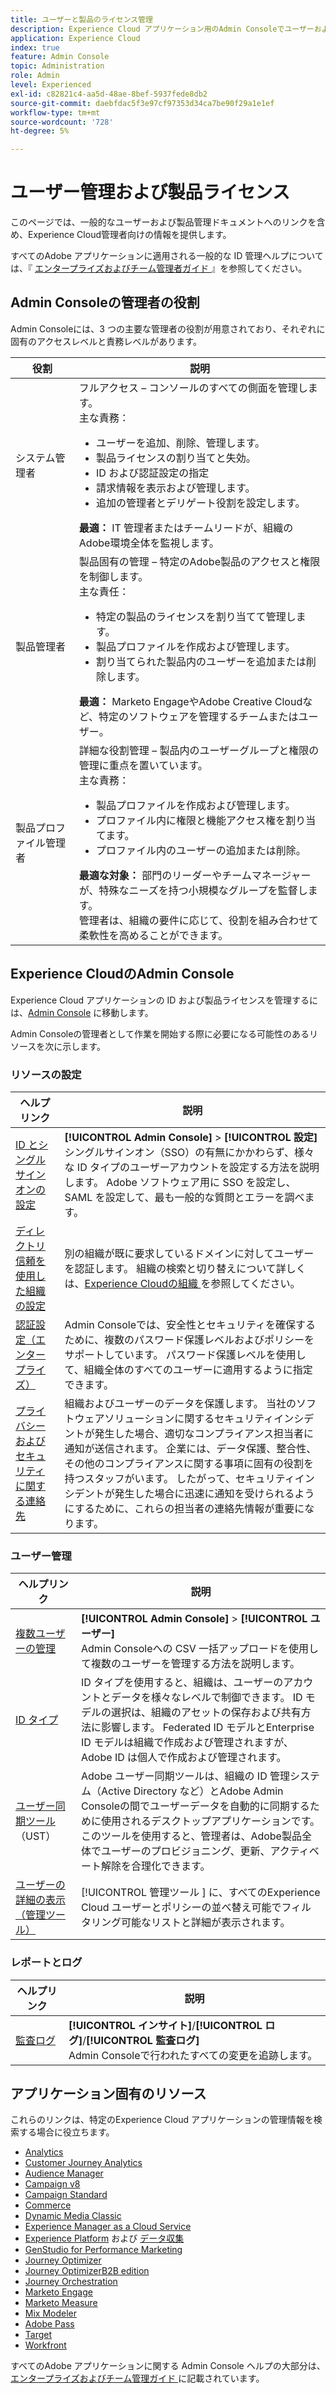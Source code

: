 ```yaml
---
title: ユーザーと製品のライセンス管理
description: Experience Cloud アプリケーション用のAdmin Consoleでユーザーおよび製品ライセンスを管理します。
application: Experience Cloud
index: true
feature: Admin Console
topic: Administration
role: Admin
level: Experienced
exl-id: c82821c4-aa5d-48ae-8bef-5937fede8db2
source-git-commit: daebfdac5f3e97cf97353d34ca7be90f29a1e1ef
workflow-type: tm+mt
source-wordcount: '728'
ht-degree: 5%

---
```


# ユーザー管理および製品ライセンス

このページでは、一般的なユーザーおよび製品管理ドキュメントへのリンクを含め、Experience Cloud管理者向けの情報を提供します。

すべてのAdobe アプリケーションに適用される一般的な ID 管理ヘルプについては、『 [ エンタープライズおよびチーム管理者ガイド ](https://helpx.adobe.com/jp/enterprise/admin-guide.html) 』を参照してください。

## Admin Consoleの管理者の役割

Admin Consoleには、3 つの主要な管理者の役割が用意されており、それぞれに固有のアクセスレベルと責務レベルがあります。

| 役割 | 説明 |
| ------- | ------- |
| システム管理者 | フルアクセス – コンソールのすべての側面を管理します。 <br> 主な責務：<br><ul><li>ユーザーを追加、削除、管理します。</li><li>製品ライセンスの割り当てと失効。</li><li>ID および認証設定の指定</li><li>請求情報を表示および管理します。</li><li>追加の管理者とデリゲート役割を設定します。</li></ul> **最適：** IT 管理者またはチームリードが、組織のAdobe環境全体を監視します。 |
| 製品管理者 | 製品固有の管理 – 特定のAdobe製品のアクセスと権限を制御します。<br> 主な責任：<ul><li>特定の製品のライセンスを割り当てて管理します。</li><li>製品プロファイルを作成および管理します。</li><li>割り当てられた製品内のユーザーを追加または削除します。</li></ul>   **最適：** Marketo EngageやAdobe Creative Cloudなど、特定のソフトウェアを管理するチームまたはユーザー。 |
| 製品プロファイル管理者 | 詳細な役割管理 – 製品内のユーザーグループと権限の管理に重点を置いています。<br> 主な責務：<ul><li>製品プロファイルを作成および管理します。</li><li>プロファイル内に権限と機能アクセス権を割り当てます。</li><li>プロファイル内のユーザーの追加または削除。</li></ul> **最適な対象：** 部門のリーダーやチームマネージャーが、特殊なニーズを持つ小規模なグループを監督します。 <br> 管理者は、組織の要件に応じて、役割を組み合わせて柔軟性を高めることができます。 |

## Experience CloudのAdmin Console

Experience Cloud アプリケーションの ID および製品ライセンスを管理するには、[Admin Console](https://adminconsole.adobe.com/enterprise/) に移動します。

Admin Consoleの管理者として作業を開始する際に必要になる可能性のあるリソースを次に示します。

### リソースの設定

| ヘルプリンク | 説明 |
| ------- | ------ |
| [ID とシングルサインオンの設定 ](https://helpx.adobe.com/jp/enterprise/using/set-up-identity.html) | **[!UICONTROL Admin Console]** > **[!UICONTROL 設定]** <br> シングルサインオン（SSO）の有無にかかわらず、様々な ID タイプのユーザーアカウントを設定する方法を説明します。 Adobe ソフトウェア用に SSO を設定し、SAML を設定して、最も一般的な質問とエラーを調べます。 |
| [ ディレクトリ信頼を使用した組織の設定 ](https://helpx.adobe.com/enterprise/using/directory-trust.html) | 別の組織が既に要求しているドメインに対してユーザーを認証します。 組織の検索と切り替えについて詳しくは、[Experience Cloudの組織 ](organizations.md) を参照してください。 |
| [ 認証設定（エンタープライズ） ](https://helpx.adobe.com/enterprise/using/authentication-settings.html) | Admin Consoleでは、安全性とセキュリティを確保するために、複数のパスワード保護レベルおよびポリシーをサポートしています。 パスワード保護レベルを使用して、組織全体のすべてのユーザーに適用するように指定できます。 |
| [ プライバシーおよびセキュリティに関する連絡先 ](https://helpx.adobe.com/enterprise/using/security-contacts.html) | 組織およびユーザーのデータを保護します。 当社のソフトウェアソリューションに関するセキュリティインシデントが発生した場合、適切なコンプライアンス担当者に通知が送信されます。 企業には、データ保護、整合性、その他のコンプライアンスに関する事項に固有の役割を持つスタッフがいます。 したがって、セキュリティインシデントが発生した場合に迅速に通知を受けられるようにするために、これらの担当者の連絡先情報が重要になります。 |

### ユーザー管理

| ヘルプリンク | 説明 |
| ------- | ------- |
| [ 複数ユーザーの管理 ](https://helpx.adobe.com/enterprise/using/bulk-upload-users.html) | **[!UICONTROL Admin Console]** > **[!UICONTROL ユーザー]** <br>Admin Consoleへの CSV 一括アップロードを使用して複数のユーザーを管理する方法を説明します。 |
| [ID タイプ ](https://helpx.adobe.com/jp/enterprise/using/identity.html) | ID タイプを使用すると、組織は、ユーザーのアカウントとデータを様々なレベルで制御できます。 ID モデルの選択は、組織のアセットの保存および共有方法に影響します。 Federated ID モデルとEnterprise ID モデルは組織で作成および管理されますが、Adobe ID は個人で作成および管理されます。 |
| [ ユーザー同期ツール ](https://helpx.adobe.com/enterprise/using/user-sync.html) （UST） | Adobe ユーザー同期ツールは、組織の ID 管理システム（Active Directory など）とAdobe Admin Consoleの間でユーザーデータを自動的に同期するために使用されるデスクトップアプリケーションです。 このツールを使用すると、管理者は、Adobe製品全体でユーザーのプロビジョニング、更新、アクティベート解除を合理化できます。 |
| [ ユーザーの詳細の表示（管理ツール） ](admin-tool-experience-cloud.md) | [!UICONTROL  管理ツール ] に、すべてのExperience Cloud ユーザーとポリシーの並べ替え可能でフィルタリング可能なリストと詳細が表示されます。 |

### レポートとログ

| ヘルプリンク | 説明 |
| ------- |------- |
| [ 監査ログ ](https://helpx.adobe.com/enterprise/using/audit-logs.html) | **[!UICONTROL インサイト]**/**[!UICONTROL ログ]**/**[!UICONTROL 監査ログ]** <br> Admin Consoleで行われたすべての変更を追跡します。 |


## アプリケーション固有のリソース

これらのリンクは、特定のExperience Cloud アプリケーションの管理情報を検索する場合に役立ちます。

<!-- | Application | Link to resource|
| ------- | ------- |
|  [!DNL Analytics] <p>Customer Journey Analytics| [Analytics in the Adobe Admin Console overview](https://experienceleague.adobe.com/en/docs/analytics/admin/admin-console/home) <p>[Administration requirements](https://experienceleague.adobe.com/en/docs/analytics-platform/using/cja-workspace/workspace-faq/frequently-asked-questions-analysis-workspace) |
| [!DNL Audience Manager] | [Audience Manager user migration to Admin Console](https://experienceleague.adobe.com/en/docs/audience-manager/user-guide/features/administration/admin-console-migration) |
| [!DNL Campaign] v8 |  [Get started with permissions](https://experienceleague.adobe.com/en/docs/campaign/campaign-v8/admin/permissions/gs-permissions) |
| [!DNL Campaign Standard] to [!DNL Campaign v8] | [User access management from Campaign Standard to Campaign V8](https://experienceleague.adobe.com/en/docs/campaign-web/acs-to-ac/user-management-acs) |
| [!DNL Commerce] | [Configure the Commerce Admin Integration with Adobe ID](https://experienceleague.adobe.com/en/docs/commerce-admin/start/admin/ims/adobe-ims-config) |
| [!DNL Dynamic Media Classic] | [Administration setup](https://experienceleague.adobe.com/en/docs/dynamic-media-classic/using/setup/administration-setup#user_administration) |
| [!DNL Experience Manager as a Cloud Service] |  [Accessing the Admin Console](https://experienceleague.adobe.com/en/docs/experience-manager-cloud-service/content/onboarding/journey/admin-console) |
| [!DNL Experience Platform] <p>[!DNL Data Collection] | [Access control UI overview](https://experienceleague.adobe.com/en/docs/experience-platform/access-control/ui/overview) <p>[Permission management for data collection in Experience Platform](https://experienceleague.adobe.com/en/docs/experience-platform/collection/permissions)|
| [!DNL GenStudio for Performance Marketing] | [Provision Adobe GenStudio for Performance Marketing](https://experienceleague.adobe.com/en/docs/genstudio-for-performance-marketing/user-guide/intro/product-provisioning) |
| [!DNL Journey Optimizer] | [Manage users and roles](https://experienceleague.adobe.com/en/docs/journey-optimizer/using/access-control/permissions) |
| [!DNL Journey Optimizer B2B Edition] | [User management](https://experienceleague.adobe.com/en/docs/journey-optimizer-b2b/user/admin/user-management) |
|[!DNL  Journey Orchestration] | [Access management](https://experienceleague.adobe.com/en/docs/journeys/using/starting-with-journeys/access-management) |
| [!DNL Marketo Engage] | [Understanding Marketo Subscription and User Migration to the Adobe Admin Console](https://experienceleague.adobe.com/en/docs/marketo/using/product-docs/administration/marketo-with-adobe-identity/subscription-and-user-migration/understanding-marketo-subscription-and-user-migration-to-the-adobe-admin-console) |
| [!DNL Marketo Measure] | [Adobe Admin Console Setup](https://experienceleague.adobe.com/en/docs/marketo-measure/using/configuration-and-setup/getting-started-with-marketo-measure/adobe-admin-console-setup) |
| [!DNL Mix Modeler] | [Access controls](https://experienceleague.adobe.com/en/docs/mix-modeler/using/data-governance/access-controls) |
| [!DNL Pass] | [Get started with Account IQ](https://experienceleague.adobe.com/en/docs/pass/aiq-help/get-started) |
| [!DNL Target] | [Administrator first steps](https://experienceleague.adobe.com/en/docs/target/using/administer/start-target) <p> [User management](https://experienceleague.adobe.com/en/docs/target/using/administer/manage-users/user-management) |
| [!DNL Workfront] | [Manage users in the Adobe Admin Console](https://experienceleague.adobe.com/en/docs/workfront/using/administration-and-setup/add-users/create-manage-users/admin-console) |

 -->

* [Analytics](https://experienceleague.adobe.com/en/docs/analytics/admin/admin-console/home)
* [Customer Journey Analytics](https://experienceleague.adobe.com/en/docs/analytics-platform/using/cja-workspace/workspace-faq/frequently-asked-questions-analysis-workspace)
* [Audience Manager](https://experienceleague.adobe.com/en/docs/audience-manager/user-guide/features/administration/admin-console-migration)
* [Campaign v8](https://experienceleague.adobe.com/ja/docs/campaign/campaign-v8/admin/permissions/gs-permissions)
* [Campaign Standard](https://experienceleague.adobe.com/en/docs/campaign-web/acs-to-ac/user-management-acs)
* [Commerce](https://experienceleague.adobe.com/en/docs/commerce-admin/start/admin/ims/adobe-ims-config)
* [Dynamic Media Classic](https://experienceleague.adobe.com/en/docs/dynamic-media-classic/using/setup/administration-setup#user_administration)
* [Experience Manager as a Cloud Service](https://experienceleague.adobe.com/en/docs/experience-manager-cloud-service/content/onboarding/journey/admin-console)
* [Experience Platform](https://experienceleague.adobe.com/en/docs/experience-platform/access-control/ui/overview) および [ データ収集 ](https://experienceleague.adobe.com/en/docs/experience-platform/collection/permissions)
* [GenStudio for Performance Marketing](https://experienceleague.adobe.com/en/docs/genstudio-for-performance-marketing/user-guide/intro/product-provisioning)
* [Journey Optimizer](https://experienceleague.adobe.com/en/docs/journey-optimizer/using/access-control/permissions)
* [Journey OptimizerB2B edition](https://experienceleague.adobe.com/en/docs/journey-optimizer-b2b/user/admin/user-management)
* [Journey Orchestration](https://experienceleague.adobe.com/en/docs/journeys/using/starting-with-journeys/access-management)
* [Marketo Engage](https://experienceleague.adobe.com/en/docs/marketo/using/product-docs/administration/marketo-with-adobe-identity/subscription-and-user-migration/understanding-marketo-subscription-and-user-migration-to-the-adobe-admin-console)
* [Marketo Measure](https://experienceleague.adobe.com/en/docs/marketo-measure/using/configuration-and-setup/getting-started-with-marketo-measure/adobe-admin-console-setup)
* [Mix Modeler](https://experienceleague.adobe.com/en/docs/mix-modeler/using/data-governance/access-controls)
* [Adobe Pass](https://experienceleague.adobe.com/en/docs/pass/aiq-help/get-started)
* [Target](https://experienceleague.adobe.com/en/docs/target/using/administer/start-target)
* [Workfront](https://experienceleague.adobe.com/en/docs/workfront/using/administration-and-setup/add-users/create-manage-users/admin-console)

すべてのAdobe アプリケーションに関する Admin Console ヘルプの大部分は、[ エンタープライズおよびチーム管理ガイド ](https://helpx.adobe.com/jp/enterprise/admin-guide.html) に記載されています。
